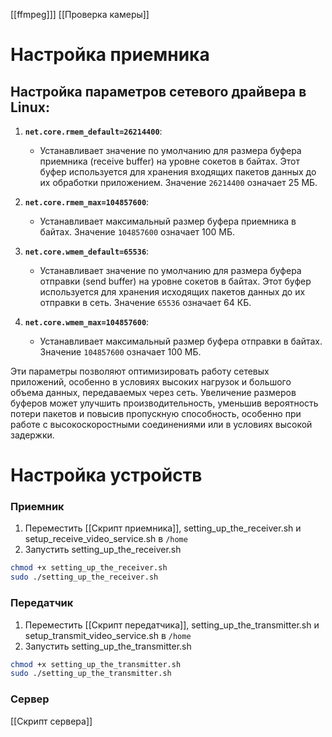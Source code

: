 [[ffmpeg]]]
[[Проверка камеры]]
# Настройка приемника

## Настройка параметров сетевого драйвера в Linux:

1. **`net.core.rmem_default=26214400`**:
    
    - Устанавливает значение по умолчанию для размера буфера приемника (receive buffer) на уровне сокетов в байтах. Этот буфер используется для хранения входящих пакетов данных до их обработки приложением. Значение `26214400` означает 25 МБ.
2. **`net.core.rmem_max=104857600`**:
    
    - Устанавливает максимальный размер буфера приемника в байтах. Значение `104857600` означает 100 МБ.
3. **`net.core.wmem_default=65536`**:
    
    - Устанавливает значение по умолчанию для размера буфера отправки (send buffer) на уровне сокетов в байтах. Этот буфер используется для хранения исходящих пакетов данных до их отправки в сеть. Значение `65536` означает 64 КБ.
4. **`net.core.wmem_max=104857600`**:
    
    - Устанавливает максимальный размер буфера отправки в байтах. Значение `104857600` означает 100 МБ.

Эти параметры позволяют оптимизировать работу сетевых приложений, особенно в условиях высоких нагрузок и большого объема данных, передаваемых через сеть. Увеличение размеров буферов может улучшить производительность, уменьшив вероятность потери пакетов и повысив пропускную способность, особенно при работе с высокоскоростными соединениями или в условиях высокой задержки.

# Настройка устройств
###  Приемник
1.  Переместить [[Скрипт приемника]], setting_up_the_receiver.sh и setup_receive_video_service.sh в `/home`
2. Запустить setting_up_the_receiver.sh 

```bash
chmod +x setting_up_the_receiver.sh
sudo ./setting_up_the_receiver.sh
```

### Передатчик
1.  Переместить [[Скрипт передатчика]], setting_up_the_transmitter.sh и setup_transmit_video_service.sh в `/home`
2. Запустить setting_up_the_transmitter.sh 

```bash
chmod +x setting_up_the_transmitter.sh
sudo ./setting_up_the_transmitter.sh
```

### Сервер
[[Скрипт сервера]]

